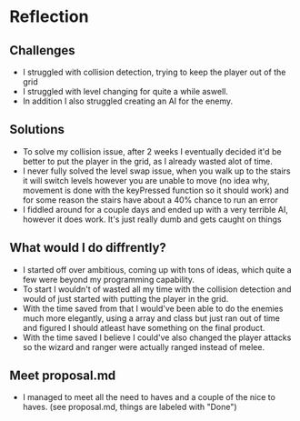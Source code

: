 # Reflection

## Challenges
- I struggled with collision detection, trying to keep the player out of the grid 
- I struggled with level changing for quite a while aswell.
- In addition I also struggled creating an AI for the enemy.
## Solutions 
- To solve my collision issue, after 2 weeks I eventually decided it'd be better to put the player in the grid, as I already wasted alot of time.
- I never fully solved the level swap issue, when you walk up to the stairs it will switch levels however you are unable to move (no idea why, movement is done with the keyPressed function so it should work) and for some reason the stairs have about a 40% chance to run an error
- I fiddled around for a couple days and ended up with a very terrible AI, however it does work. It's just really dumb and gets caught on things
## What would I do diffrently?
- I started off over ambitious, coming up with tons of ideas, which quite a few were beyond my programming capability.
- To start I wouldn't of wasted all my time with the collision detection and would of just started with putting the player in the grid.
- With the time saved from that I would've been able to do the enemies much more elegantly, using a array and class but just ran out of time and figured I should atleast have something on the final product.
- With the time saved I believe I could've also changed the player attacks so the wizard and ranger were actually ranged instead of melee.

## Meet proposal.md
- I managed to meet all the need to haves and a couple of the nice to haves. (see proposal.md, things are labeled with "Done")